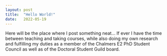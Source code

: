```yaml
---
layout: post
title:  "Hello World!"
date:   2022-05-19
---
```


Here will be the place where I post something neat... If ever I have the time between teaching and taking courses, while also doing my own research and fulfilling my duties as a member of the Chalmers E2 PhD Student Council as well as of the Doctoral Student Guild board.
